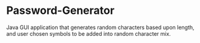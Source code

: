 # Password-Generator
Java GUI application that generates random characters based upon length, and user chosen symbols to be added into random character mix.
